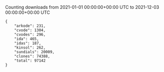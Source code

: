 
Counting downloads from 2021-01-01 00:00:00+00:00 UTC to 2021-12-03 00:00:00+00:00 UTC

```
{
    "arkode": 231,
    "cvode": 1304,
    "cvodes": 296,
    "ida": 465,
    "idas": 187,
    "kinsol": 262,
    "sundials": 20009,
    "clones": 74388,
    "total": 97142
}
```

